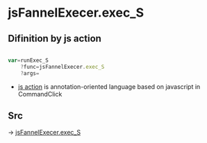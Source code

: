 # jsFannelExecer.exec_S

## Difinition by js action

```js.js

var=runExec_S
	?func=jsFannelExecer.exec_S
	?args=

```

- [js action](#) is annotation-oriented language based on javascript in CommandClick

## Src

-> [jsFannelExecer.exec_S](https://github.com/puutaro/CommandClick/blob/master/app/src/main/java/com/puutaro/commandclick/fragment_lib/terminal_fragment/js_interface/system/JsFannelExecer.kt#L22)


